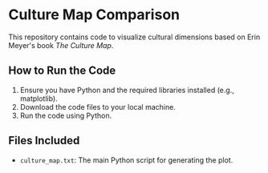 # Culture Map Comparison

This repository contains code to visualize cultural dimensions based on Erin Meyer's book *The Culture Map*.

## How to Run the Code

1. Ensure you have Python and the required libraries installed (e.g., matplotlib).
2. Download the code files to your local machine.
3. Run the code using Python.

## Files Included

- `culture_map.txt`: The main Python script for generating the plot.
